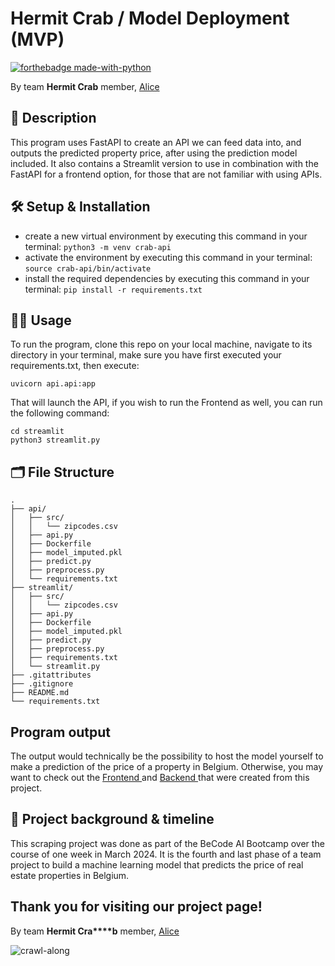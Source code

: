 # Hermit Crab / Model Deployment (MVP)

[![forthebadge made-with-python](https://ForTheBadge.com/images/badges/made-with-python.svg)](https://www.python.org/)

By team **Hermit Crab** member, [Alice](https://www.linkedin.com/in/alice-edcm/)

## 📖 Description

This program uses FastAPI to create an API we can feed data into, and outputs the predicted property price, after using the prediction model included.
It also contains a Streamlit version to use in combination with the FastAPI for a frontend option, for those that are not familiar with using APIs.

## 🛠️ Setup & Installation

- create a new virtual environment by executing this command in your terminal:
  `python3 -m venv crab-api`
- activate the environment by executing this command in your terminal:
  `source crab-api/bin/activate`
- install the required dependencies by executing this command in your terminal:
  `pip install -r requirements.txt`

## 👩‍💻 Usage

To run the program, clone this repo on your local machine, navigate to its directory in your terminal, make sure you have first executed your requirements.txt, then execute:

```
uvicorn api.api:app
```

That will launch the API, if you wish to run the Frontend as well, you can run the following command:

```
cd streamlit
python3 streamlit.py
```

## 🗂️ File Structure

```
.
├── api/
│   ├── src/
│   │   └── zipcodes.csv
│   ├── api.py
│   ├── Dockerfile
│   ├── model_imputed.pkl
│   ├── predict.py
│   ├── preprocess.py
│   └── requirements.txt
├── streamlit/
│   ├── src/
│   │   └── zipcodes.csv
│   ├── api.py
│   ├── Dockerfile
│   ├── model_imputed.pkl
│   ├── predict.py
│   ├── preprocess.py
│   ├── requirements.txt
│   └── streamlit.py
├── .gitattributes
├── .gitignore
├── README.md
└── requirements.txt
```

## Program output

The output would technically be the possibility to host the model yourself to make a prediction of the price of a property in Belgium.
Otherwise, you may want to check out the [Frontend ](https://immo-eliza-hermitcrab-deployment.onrender.com/)and [Backend ](https://price-prediction-model-2.onrender.com)that were created from this project.

## 📂 Project background & timeline

This scraping project was done as part of the BeCode AI Bootcamp over the course of one week in March 2024.
It is the fourth and last phase of a team project to build a machine learning model that predicts the price of real estate properties in Belgium.

## Thank you for visiting our project page!

By team **Hermit Cra****b** member, [Alice](https://www.linkedin.com/in/alice-edcm/)

![crawl-along](https://biol326.files.wordpress.com/2018/04/andres-rivera-crab-gif-source.gif)

